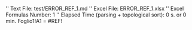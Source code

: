 '' Text File: test/ERROR_REF_1.md
'' Excel File: ERROR_REF_1.xlsx
'' Excel Formulas Number: 1
'' Elapsed Time (parsing + topological sort): 0 s. or 0 min.
Foglio1!A1 = #REF!
